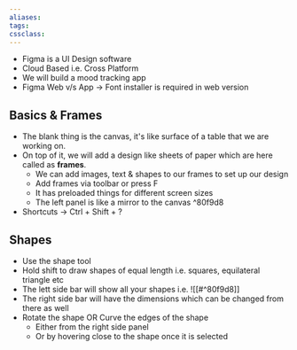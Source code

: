 ```yaml
---
aliases:
tags: 
cssclass:
---
```

- Figma is a UI Design software
- Cloud Based i.e. Cross Platform
- We will build a mood tracking app
- Figma Web v/s App → Font installer is required in web version

## Basics & Frames
- The blank thing is the canvas, it's like surface of a table that we are working on.
- On top of it, we will add a design like sheets of paper which are here called as **frames**.
	- We can add images, text & shapes to our frames to set up our design
	- Add frames via toolbar or press F
	- It has preloaded things for different screen sizes
	- The left panel is like a mirror to the canvas ^80f9d8
- Shortcuts → Ctrl + Shift + ?


## Shapes
- Use the shape tool
- Hold shift to draw shapes of equal length i.e. squares, equilateral triangle etc
- The lett side bar will show all your shapes i.e. ![[#^80f9d8]]
- The right side bar will have the dimensions which can be changed from there as well
- Rotate the shape OR Curve the edges of the shape
	- Either from the right side panel
	- Or by hovering close to the shape once it is selected


